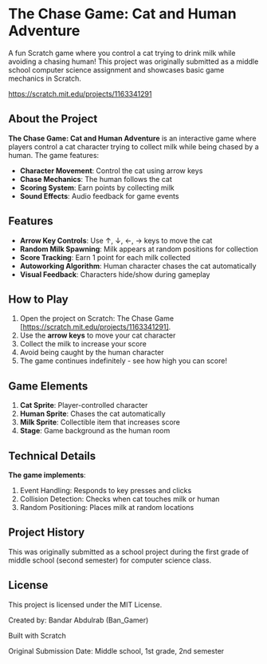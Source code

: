 # The Chase Game: Cat and Human Adventure
A fun Scratch game where you control a cat trying to drink milk while avoiding a chasing human! This project was originally submitted as a middle school computer science assignment and showcases basic game mechanics in Scratch.

https://scratch.mit.edu/projects/1163341291

## About the Project
**The Chase Game: Cat and Human Adventure** is an interactive game where players control a cat character trying to collect milk while being chased by a human. The game features:
- **Character Movement**: Control the cat using arrow keys
- **Chase Mechanics**: The human follows the cat
- **Scoring System**: Earn points by collecting milk
- **Sound Effects**: Audio feedback for game events

## Features
- **Arrow Key Controls**: Use ↑, ↓, ←, → keys to move the cat
- **Random Milk Spawning**: Milk appears at random positions for collection
- **Score Tracking**: Earn 1 point for each milk collected
- **Autoworking Algorithm**: Human character chases the cat automatically
- **Visual Feedback**: Characters hide/show during gameplay

## How to Play
1. Open the project on Scratch: The Chase Game [https://scratch.mit.edu/projects/1163341291].
2. Use the **arrow keys** to move your cat character
3. Collect the milk to increase your score
4. Avoid being caught by the human character
5. The game continues indefinitely - see how high you can score!

## Game Elements
1. **Cat Sprite**: Player-controlled character
2. **Human Sprite**: Chases the cat automatically
3. **Milk Sprite**: Collectible item that increases score
4. **Stage**: Game background as the human room

## Technical Details
**The game implements**:
1. Event Handling: Responds to key presses and clicks
2. Collision Detection: Checks when cat touches milk or human
3. Random Positioning: Places milk at random locations

## Project History
This was originally submitted as a school project during the first grade of middle school (second semester) for computer science class.

## License
This project is licensed under the MIT License.

Created by: Bandar Abdulrab (Ban_Gamer) 

Built with Scratch

Original Submission Date: Middle school, 1st grade, 2nd semester
